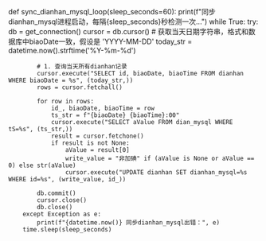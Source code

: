 def sync_dianhan_mysql_loop(sleep_seconds=60):
    print(f"同步dianhan_mysql进程启动，每隔{sleep_seconds}秒检测一次...")
    while True:
        try:
            db = get_connection()
            cursor = db.cursor()
            # 获取当天日期字符串，格式和数据库中biaoDate一致，假设是 'YYYY-MM-DD'
            today_str = datetime.now().strftime('%Y-%m-%d')
            
            # 1. 查询当天所有dianhan记录
            cursor.execute("SELECT id, biaoDate, biaoTime FROM dianhan WHERE biaoDate = %s", (today_str,))
            rows = cursor.fetchall()
            
            for row in rows:
                id_, biaoDate, biaoTime = row
                ts_str = f"{biaoDate} {biaoTime}:00"
                cursor.execute("SELECT aValue FROM dian_mysql WHERE tS=%s", (ts_str,))
                result = cursor.fetchone()
                if result is not None:
                    aValue = result[0]
                    write_value = "非加碘" if (aValue is None or aValue == 0) else str(aValue)
                    cursor.execute("UPDATE dianhan SET dianhan_mysql=%s WHERE id=%s", (write_value, id_))
            
            db.commit()
            cursor.close()
            db.close()
        except Exception as e:
            print(f"{datetime.now()} 同步dianhan_mysql出错：", e)
        time.sleep(sleep_seconds)
